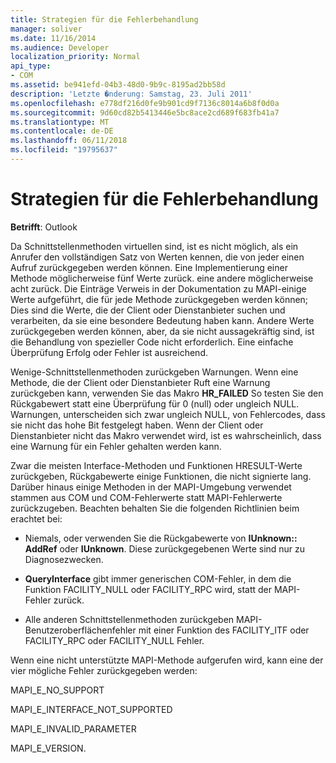 ```yaml
---
title: Strategien für die Fehlerbehandlung
manager: soliver
ms.date: 11/16/2014
ms.audience: Developer
localization_priority: Normal
api_type:
- COM
ms.assetid: be941efd-04b3-48d0-9b9c-8195ad2bb58d
description: 'Letzte �nderung: Samstag, 23. Juli 2011'
ms.openlocfilehash: e778df216d0fe9b901cd9f7136c8014a6b8f0d0a
ms.sourcegitcommit: 9d60cd82b5413446e5bc8ace2cd689f683fb41a7
ms.translationtype: MT
ms.contentlocale: de-DE
ms.lasthandoff: 06/11/2018
ms.locfileid: "19795637"
---
```

# <a name="strategies-for-error-handling"></a>Strategien für die Fehlerbehandlung

  
  
**Betrifft**: Outlook 
  
Da Schnittstellenmethoden virtuellen sind, ist es nicht möglich, als ein Anrufer den vollständigen Satz von Werten kennen, die von jeder einen Aufruf zurückgegeben werden können. Eine Implementierung einer Methode möglicherweise fünf Werte zurück. eine andere möglicherweise acht zurück. Die Einträge Verweis in der Dokumentation zu MAPI-einige Werte aufgeführt, die für jede Methode zurückgegeben werden können; Dies sind die Werte, die der Client oder Dienstanbieter suchen und verarbeiten, da sie eine besondere Bedeutung haben kann. Andere Werte zurückgegeben werden können, aber, da sie nicht aussagekräftig sind, ist die Behandlung von spezieller Code nicht erforderlich. Eine einfache Überprüfung Erfolg oder Fehler ist ausreichend.
  
Wenige-Schnittstellenmethoden zurückgeben Warnungen. Wenn eine Methode, die der Client oder Dienstanbieter Ruft eine Warnung zurückgeben kann, verwenden Sie das Makro **HR_FAILED** So testen Sie den Rückgabewert statt eine Überprüfung für 0 (null) oder ungleich NULL. Warnungen, unterscheiden sich zwar ungleich NULL, von Fehlercodes, dass sie nicht das hohe Bit festgelegt haben. Wenn der Client oder Dienstanbieter nicht das Makro verwendet wird, ist es wahrscheinlich, dass eine Warnung für ein Fehler gehalten werden kann. 
  
Zwar die meisten Interface-Methoden und Funktionen HRESULT-Werte zurückgeben, Rückgabewerte einige Funktionen, die nicht signierte lang. Darüber hinaus einige Methoden in der MAPI-Umgebung verwendet stammen aus COM und COM-Fehlerwerte statt MAPI-Fehlerwerte zurückzugeben. Beachten behalten Sie die folgenden Richtlinien beim erachtet bei:
  
- Niemals, oder verwenden Sie die Rückgabewerte von **IUnknown:: AddRef** oder **IUnknown**. Diese zurückgegebenen Werte sind nur zu Diagnosezwecken. 
    
- **QueryInterface** gibt immer generischen COM-Fehler, in dem die Funktion FACILITY_NULL oder FACILITY_RPC wird, statt der MAPI-Fehler zurück. 
    
- Alle anderen Schnittstellenmethoden zurückgeben MAPI-Benutzeroberflächenfehler mit einer Funktion des FACILITY_ITF oder FACILITY_RPC oder FACILITY_NULL Fehler.
    
Wenn eine nicht unterstützte MAPI-Methode aufgerufen wird, kann eine der vier mögliche Fehler zurückgegeben werden: 
  
MAPI_E_NO_SUPPORT
  
MAPI_E_INTERFACE_NOT_SUPPORTED
  
MAPI_E_INVALID_PARAMETER
  
MAPI_E_VERSION. 
  

